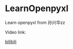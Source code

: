 # LearnOpenpyxl

Learn openpyxl from 孙兴华zz

Video link:

[bilibili](https://www.bilibili.com/video/BV1L5411W7wD)
